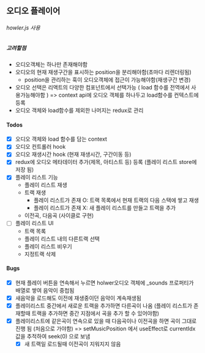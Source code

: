 ## 오디오 플레이어

###### howler.js 사용

##### 고려할점

- 오디오객체는 하나만 존재해야함
- 오디오의 현재 재생구간을 표시하는 position을 분리해야함(초마다 리렌더링됨)
  - position을 관리하는 훅이 오디오객체에 접근이 가능해야함(재생구간 변경)
- 오디오 선택은 리액트의 다양한 컴포넌트에서 선택가능
  ( load 함수를 전역에서 사용가능해야함 )
  => context api에 오디오 객체를 하나두고 load함수를 컨텍스트에 등록
- 오디오 객체와 load함수를 제외한 나머지는 redux로 관리

#### Todos

- [x] 오디오 객체와 load 함수를 담는 context
- [x] 오디오 컨트롤러 hook
- [x] 오디오 재생시간 hook (현재 재생시간, 구간이동 등)
- [x] redux에 오디오 메타데이터 추가(제목, 아티스트 등) 등록 (플레이 리스트 store에 저장 됨)
- [x] 플레이 리스트 기능
  - 플레이 리스트 재생
  - 트랙 재생
    - 플레이 리스트가 존재 O: 트랙 목록에서 현재 트랙의 다음 스택에 쌓고 재생
    - 플레이 리스트가 존재 X: 새 플레이 리스트를 만들고 트랙을 추가
  - 이전곡, 다음곡 (사이클로 구현)
- [ ] 플레이 리스트 UI
  - 트랙 목록
  - 플레이 리스트 내의 다른트랙 선택
  - 플레이 리스트 비우기
  - 지정트랙 삭제

#### Bugs

- [x] 현재 플레이 버튼을 연속해서 누르면 holwer오디오 객체에 \_sounds 프로퍼티가 배열로 쌓여 음악이 중첩됨
- [x] 새음악을 로드해도 이전에 재생중이던 음악이 계속재생됨
- [x] 플레이리스트 중간에서 새로운 트랙을 추가하면 다른곡이 나옴
      (플레이 리스트가 존재할때 트랙을 추가하면 중간 지점에서 곡을 추가 할 수 있어야함)
- [x] 플레이리스트에 같은곡이 연속으로 있을 때 다음곡이나 이전곡을 하면 곡이 그대로 진행 됨 (처음으로 가야함)
      => setMusicPosition 에서 useEffect로 currentIdx 값을 추적하여 seek(0) 으로 보냄
  - [x] 새 트랙일 로드될때 이전곡이 지워지지 않음
